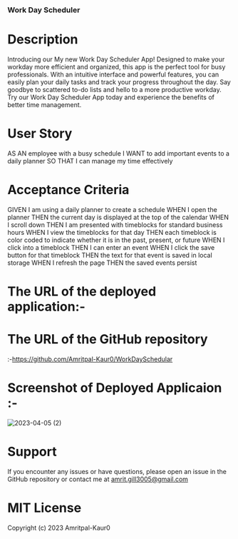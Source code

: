 ### Work Day Scheduler

# Description
Introducing our My new Work Day Scheduler App! Designed to make your workday more efficient and organized, this app is the perfect tool for busy professionals. With an intuitive interface and powerful features, you can easily plan your daily tasks and track your progress throughout the day. Say goodbye to scattered to-do lists and hello to a more productive workday. Try our Work Day Scheduler App today and experience the benefits of better time management.

# User Story

AS AN employee with a busy schedule
I WANT to add important events to a daily planner
SO THAT I can manage my time effectively


# Acceptance Criteria


GIVEN I am using a daily planner to create a schedule
WHEN I open the planner
THEN the current day is displayed at the top of the calendar
WHEN I scroll down
THEN I am presented with timeblocks for standard business hours
WHEN I view the timeblocks for that day
THEN each timeblock is color coded to indicate whether it is in the past, present, or future
WHEN I click into a timeblock
THEN I can enter an event
WHEN I click the save button for that timeblock
THEN the text for that event is saved in local storage
WHEN I refresh the page
THEN the saved events persist




# The URL of the deployed application:-

# The URL of the GitHub repository
:-https://github.com/Amritpal-Kaur0/WorkDaySchedular

# Screenshot of Deployed Applicaion :-

![2023-04-05 (2)](https://user-images.githubusercontent.com/128442182/230059202-052e5ef2-2bfe-4e8c-89f7-e60acc95f6da.png)


# Support
If you encounter any issues or have questions, please open an issue in the GitHub repository or contact me at amrit.gill3005@gmail.com


# MIT License
Copyright (c) 2023 Amritpal-Kaur0
